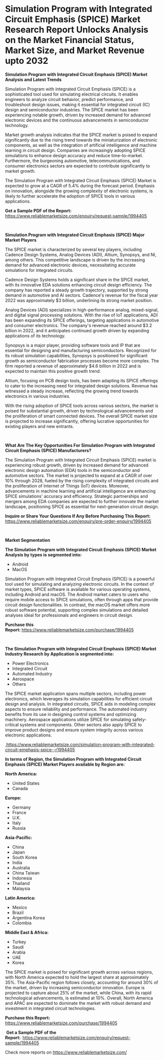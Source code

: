 <p><h1>Simulation Program with Integrated Circuit Emphasis (SPICE) Market Research Report Unlocks Analysis on the Market Financial Status, Market Size, and Market Revenue upto 2032</h1></p><p><strong>Simulation Program with Integrated Circuit Emphasis (SPICE) Market Analysis and Latest Trends</strong></p>
<p><p>Simulation Program with Integrated Circuit Emphasis (SPICE) is a sophisticated tool used for simulating electrical circuits. It enables engineers to analyze circuit behavior, predict performance, and troubleshoot design issues, making it essential for integrated circuit (IC) design and semiconductor industries. The SPICE market has been experiencing notable growth, driven by increased demand for advanced electronic devices and the continuous advancements in semiconductor technology.</p><p>Market growth analysis indicates that the SPICE market is poised to expand significantly due to the rising trend towards the miniaturization of electronic components, as well as the integration of artificial intelligence and machine learning in circuit design. Companies are increasingly adopting SPICE simulations to enhance design accuracy and reduce time-to-market. Furthermore, the burgeoning automotive, telecommunications, and consumer electronics sectors are expected to contribute significantly to market growth.</p><p>The Simulation Program with Integrated Circuit Emphasis (SPICE) Market is expected to grow at a CAGR of 5.4% during the forecast period. Emphasis on innovation, alongside the growing complexity of electronic systems, is likely to further accelerate the adoption of SPICE tools in various applications.</p></p>
<p><strong>Get a Sample PDF of the Report:&nbsp;</strong> <a href="https://www.reliablemarketsize.com/enquiry/request-sample/1994405?utm_campaign=3073&utm_medium=2&utm_source=Github&utm_content=ia&utm_term=11032025&utm_id=simulation-program-with-integrated-circuit-emphasis-spice">https://www.reliablemarketsize.com/enquiry/request-sample/1994405</a></p>
<p>&nbsp;</p>
<p><strong>Simulation Program with Integrated Circuit Emphasis (SPICE) Major Market Players</strong></p>
<p><p>The SPICE market is characterized by several key players, including Cadence Design Systems, Analog Devices (ADI), Altium, Synopsys, and NI, among others. This competitive landscape is driven by the increasing demand for advanced electronic devices, necessitating accurate simulations for integrated circuits.</p><p>Cadence Design Systems holds a significant share in the SPICE market, with its innovative EDA solutions enhancing circuit design efficiency. The company has reported a steady growth trajectory, supported by strong demand in automotive and AI sectors. Cadence's revenue for the fiscal year 2022 was approximately $3 billion, underlining its strong market position.</p><p>Analog Devices (ADI) specializes in high-performance analog, mixed-signal, and digital signal processing solutions. With the rise of IoT applications, ADI has been expanding its SPICE offerings, targeting applications in automotive and consumer electronics. The company's revenue reached around $3.2 billion in 2022, and it anticipates continued growth driven by expanding applications of its technology.</p><p>Synopsys is a major player, providing software tools and IP that are essential for designing and manufacturing semiconductors. Recognized for its robust simulation capabilities, Synopsys is positioned for significant growth as semiconductor fabrication processes become more complex. The firm reported a revenue of approximately $4.6 billion in 2022 and is expected to maintain this positive growth trend.</p><p>Altium, focusing on PCB design tools, has been adapting its SPICE offerings to cater to the increasing need for integrated design solutions. Revenue has witnessed a steady increase, reflecting the growing trend towards electronics in various industries.</p><p>With the rising adoption of SPICE tools across various sectors, the market is poised for substantial growth, driven by technological advancements and the proliferation of smart connected devices. The overall SPICE market size is projected to increase significantly, offering lucrative opportunities for existing players and new entrants.</p></p>
<p>&nbsp;</p>
<p><strong>What Are The Key Opportunities For Simulation Program with Integrated Circuit Emphasis (SPICE) Manufacturers?</strong></p>
<p><p>The Simulation Program with Integrated Circuit Emphasis (SPICE) market is experiencing robust growth, driven by increased demand for advanced electronic design automation (EDA) tools in the semiconductor and automotive sectors. The market is projected to expand at a CAGR of over 10% through 2028, fueled by the rising complexity of integrated circuits and the proliferation of Internet of Things (IoT) devices. Moreover, advancements in machine learning and artificial intelligence are enhancing SPICE simulations' accuracy and efficiency. Strategic partnerships and mergers among EDA companies are expected to further innovate the market landscape, positioning SPICE as essential for next-generation circuit design.</p></p>
<p><strong>Inquire or Share Your Questions If Any Before Purchasing This Report:</strong> <a href="https://www.reliablemarketsize.com/enquiry/pre-order-enquiry/1994405?utm_campaign=3073&utm_medium=2&utm_source=Github&utm_content=ia&utm_term=11032025&utm_id=simulation-program-with-integrated-circuit-emphasis-spice">https://www.reliablemarketsize.com/enquiry/pre-order-enquiry/1994405</a></p>
<p>&nbsp;</p>
<p><strong>Market Segmentation</strong></p>
<p><strong>The Simulation Program with Integrated Circuit Emphasis (SPICE) Market Analysis by types is segmented into:</strong></p>
<p><ul><li>Android</li><li>MacOS</li></ul></p>
<p><p>Simulation Program with Integrated Circuit Emphasis (SPICE) is a powerful tool used for simulating and analyzing electronic circuits. In the context of market types, SPICE software is available for various operating systems, including Android and macOS. The Android market caters to users who require mobile access to SPICE simulations, often through apps that provide circuit design functionalities. In contrast, the macOS market offers more robust software potential, supporting complex simulations and detailed analyses ideal for professionals and engineers in circuit design.</p></p>
<p><strong>Purchase this Report:&nbsp;</strong><a href="https://www.reliablemarketsize.com/purchase/1994405?utm_campaign=3073&utm_medium=2&utm_source=Github&utm_content=ia&utm_term=11032025&utm_id=simulation-program-with-integrated-circuit-emphasis-spice">https://www.reliablemarketsize.com/purchase/1994405</a></p>
<p>&nbsp;</p>
<p><strong>The Simulation Program with Integrated Circuit Emphasis (SPICE) Market Industry Research by Application is segmented into:</strong></p>
<p><ul><li>Power Electronics</li><li>Integrated Circuit</li><li>Automated Industry</li><li>Aerospace</li><li>Others</li></ul></p>
<p><p>The SPICE market application spans multiple sectors, including power electronics, which leverages its simulation capabilities for efficient circuit design and analysis. In integrated circuits, SPICE aids in modeling complex aspects to ensure reliability and performance. The automated industry benefits from its use in designing control systems and optimizing machinery. Aerospace applications utilize SPICE for simulating safety-critical systems and components. Other sectors also apply SPICE to improve product designs and ensure system integrity across various electronic applications.</p></p>
<p><a href="https://www.reliablemarketsize.com/simulation-program-with-integrated-circuit-emphasis-spice--r1994405?utm_campaign=3073&utm_medium=2&utm_source=Github&utm_content=ia&utm_term=11032025&utm_id=simulation-program-with-integrated-circuit-emphasis-spice">&nbsp;https://www.reliablemarketsize.com/simulation-program-with-integrated-circuit-emphasis-spice--r1994405</a></p>
<p><strong>In terms of Region, the Simulation Program with Integrated Circuit Emphasis (SPICE) Market Players available by Region are:</strong></p>
<p>
    <p> <strong> North America: </strong>
        <ul>
            <li>United States</li>
            <li>Canada</li>
        </ul>
        </p> 
    <p> <strong> Europe: </strong>
        <ul>
            <li>Germany</li>
            <li>France</li>
            <li>U.K.</li>
            <li>Italy</li>
            <li>Russia</li>
        </ul>
        </p> 
    <p> <strong> Asia-Pacific: </strong>
        <ul>
            <li>China</li>
            <li>Japan</li>
            <li>South Korea</li>
            <li>India</li>
            <li>Australia</li>
            <li>China Taiwan</li>
            <li>Indonesia</li>
            <li>Thailand</li>
            <li>Malaysia</li>
        </ul>
        </p> 
    <p> <strong> Latin America: </strong>
        <ul>
            <li>Mexico</li>
            <li>Brazil</li>
            <li>Argentina Korea</li>
            <li>Colombia</li>
        </ul>
        </p> 
    <p> <strong> Middle East & Africa: </strong>
        <ul>
            <li>Turkey</li>
            <li>Saudi</li>
            <li>Arabia</li>
            <li>UAE</li>
            <li>Korea</li>
        </ul>
    </p>
    </p>
<p><p>The SPICE market is poised for significant growth across various regions, with North America expected to hold the largest share at approximately 35%. The Asia-Pacific region follows closely, accounting for around 30% of the market, driven by increasing semiconductor innovation. Europe is projected to capture about 25% of the market, while China, with its rapid technological advancements, is estimated at 10%. Overall, North America and APAC are expected to dominate the market with robust demand and investment in integrated circuit technologies.</p></p>
<p><strong>Purchase this Report: </strong><a href="https://www.reliablemarketsize.com/purchase/1994405?utm_campaign=3073&utm_medium=2&utm_source=Github&utm_content=ia&utm_term=11032025&utm_id=simulation-program-with-integrated-circuit-emphasis-spice">https://www.reliablemarketsize.com/purchase/1994405</a></p>
<p>&nbsp;<strong>Get a Sample PDF of the Report:&nbsp;&nbsp;</strong><a href="https://www.reliablemarketsize.com/enquiry/request-sample/1994405?utm_campaign=3073&utm_medium=2&utm_source=Github&utm_content=ia&utm_term=11032025&utm_id=simulation-program-with-integrated-circuit-emphasis-spice">https://www.reliablemarketsize.com/enquiry/request-sample/1994405</a></p>
<p><strong></strong></p>
<p>Check more reports on <a href="https://www.reliablemarketsize.com/?utm_campaign=3073&utm_medium=2&utm_source=Github&utm_content=ia&utm_term=11032025&utm_id=simulation-program-with-integrated-circuit-emphasis-spice">https://www.reliablemarketsize.com/</a></p>